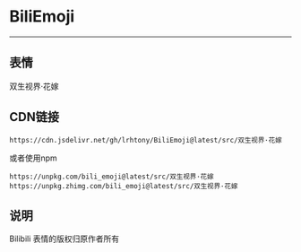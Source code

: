 # BiliEmoji
---
## 表情
双生视界·花嫁
## CDN链接
```
https://cdn.jsdelivr.net/gh/lrhtony/BiliEmoji@latest/src/双生视界·花嫁
```
或者使用npm
```
https://unpkg.com/bili_emoji@latest/src/双生视界·花嫁
https://unpkg.zhimg.com/bili_emoji@latest/src/双生视界·花嫁
```
## 说明
Bilibili 表情的版权归原作者所有
